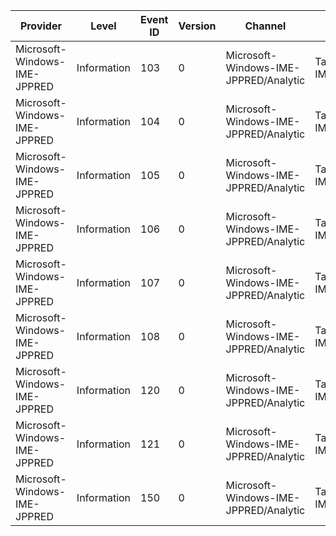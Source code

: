 Provider                      |  Level        |  Event ID  |  Version  |  Channel                                |  Task                     |  Opcode  |  Keyword  |  Message
------------------------------|---------------|------------|-----------|-----------------------------------------|---------------------------|----------|-----------|---------
Microsoft-Windows-IME-JPPRED  |  Information  |  103       |  0        |  Microsoft-Windows-IME-JPPRED/Analytic  |  Task ID: IME_SUGGESTION  |  Start   |           |
Microsoft-Windows-IME-JPPRED  |  Information  |  104       |  0        |  Microsoft-Windows-IME-JPPRED/Analytic  |  Task ID: IME_SUGGESTION  |  Stop    |           |
Microsoft-Windows-IME-JPPRED  |  Information  |  105       |  0        |  Microsoft-Windows-IME-JPPRED/Analytic  |  Task ID: IME_SUGGESTION  |  Start   |           |
Microsoft-Windows-IME-JPPRED  |  Information  |  106       |  0        |  Microsoft-Windows-IME-JPPRED/Analytic  |  Task ID: IME_SUGGESTION  |  Stop    |           |
Microsoft-Windows-IME-JPPRED  |  Information  |  107       |  0        |  Microsoft-Windows-IME-JPPRED/Analytic  |  Task ID: IME_SUGGESTION  |  Start   |           |
Microsoft-Windows-IME-JPPRED  |  Information  |  108       |  0        |  Microsoft-Windows-IME-JPPRED/Analytic  |  Task ID: IME_SUGGESTION  |  Stop    |           |
Microsoft-Windows-IME-JPPRED  |  Information  |  120       |  0        |  Microsoft-Windows-IME-JPPRED/Analytic  |  Task ID: IME_SUGGESTION  |  Start   |           |
Microsoft-Windows-IME-JPPRED  |  Information  |  121       |  0        |  Microsoft-Windows-IME-JPPRED/Analytic  |  Task ID: IME_SUGGESTION  |  Stop    |           |
Microsoft-Windows-IME-JPPRED  |  Information  |  150       |  0        |  Microsoft-Windows-IME-JPPRED/Analytic  |  Task ID: IME_SUGGESTION  |          |           |